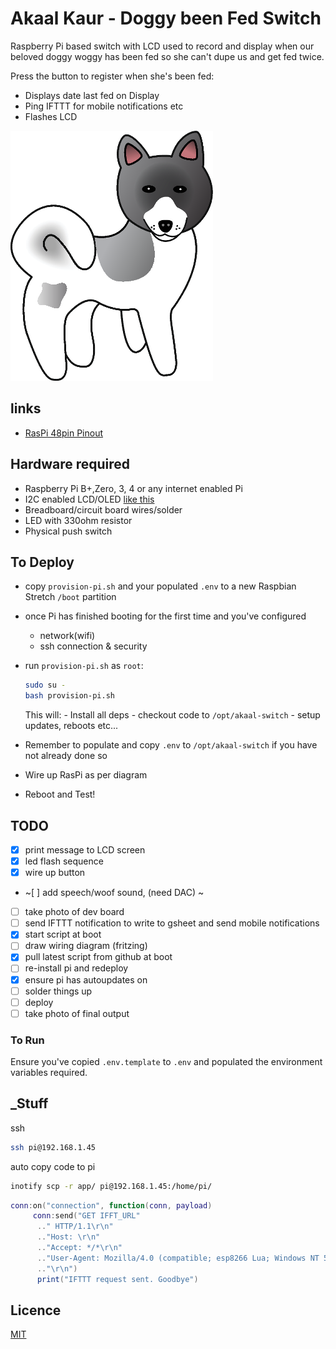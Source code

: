 # Akaal Kaur - Doggy been Fed Switch

Raspberry Pi based switch with LCD used to record and display when our beloved doggy woggy has been fed so she can't dupe us and get fed twice.

Press the button to register when she's been fed:

- Displays date last fed on Display
- Ping IFTTT for mobile notifications etc
- Flashes LCD

![](akita_logo.png)

## links

- [RasPi 48pin Pinout](https://pinout.xyz/pinout/i2c)

## Hardware required

- Raspberry Pi B+,Zero, 3, 4 or any internet enabled Pi
- I2C enabled LCD/OLED [like this](https://www.amazon.co.uk/gp/product/B07PWWTB94/ref=ppx_yo_dt_b_asin_title_o00_s00?ie=UTF8&psc=1)
- Breadboard/circuit board wires/solder
- LED with 330ohm resistor
- Physical push switch

## To Deploy

- copy `provision-pi.sh` and your populated `.env` to a new Raspbian Stretch `/boot` partition
- once Pi has finished booting for the first time and you've configured
  - network(wifi)
  - ssh connection & security
- run `provision-pi.sh` as `root`:

  ```bash
  sudo su -
  bash provision-pi.sh
  ```

  This will:
      - Install all deps
      - checkout code to `/opt/akaal-switch`
      - setup updates, reboots etc...
- Remember to populate and copy `.env` to `/opt/akaal-switch` if you have not already done so
- Wire up RasPi as per diagram
- Reboot and Test!

## TODO

- [x] print message to LCD screen
- [x] led flash sequence
- [x] wire up button
- ~[ ] add speech/woof sound, (need DAC) ~
- [ ] take photo of dev board
- [ ] send IFTTT notification to write to gsheet and send mobile notifications
- [x] start script at boot
- [ ] draw wiring diagram (fritzing)
- [x] pull latest script from github at boot
- [ ] re-install pi and redeploy
- [x] ensure pi has autoupdates on
- [ ] solder things up
- [ ] deploy
- [ ] take photo of final output

### To Run
Ensure you've copied `.env.template` to `.env` and populated the environment variables required.

## _Stuff

ssh

```bash
ssh pi@192.168.1.45
```

auto copy code to pi

```bash
inotify scp -r app/ pi@192.168.1.45:/home/pi/
```

```lua
conn:on("connection", function(conn, payload)
     conn:send("GET IFFT_URL"
      .." HTTP/1.1\r\n"
      .."Host: \r\n"
      .."Accept: */*\r\n"
      .."User-Agent: Mozilla/4.0 (compatible; esp8266 Lua; Windows NT 5.1)\r\n"
      .."\r\n")
      print("IFTTT request sent. Goodbye")
```

## Licence

[MIT](LICENCE)
